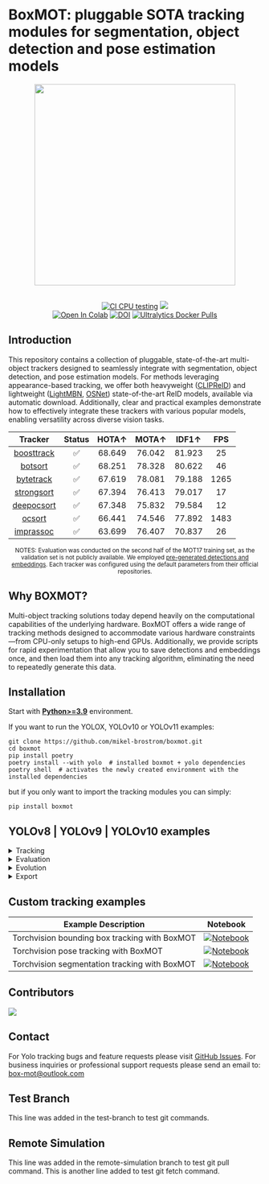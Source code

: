 # BoxMOT: pluggable SOTA tracking modules for segmentation, object detection and pose estimation models

<div align="center">
  <p>
  <img src="assets/images/output_640.gif" width="400"/>
  </p>
  <br>
  <div>
  <a href="https://github.com/mikel-brostrom/yolov8_tracking/actions/workflows/ci.yml"><img src="https://github.com/mikel-brostrom/yolov8_tracking/actions/workflows/ci.yml/badge.svg" alt="CI CPU testing"></a>
  <a href="https://pepy.tech/project/boxmot"><img src="https://static.pepy.tech/badge/boxmot"></a>
  <br>
  <a href="https://colab.research.google.com/drive/18nIqkBr68TkK8dHdarxTco6svHUJGggY?usp=sharing"><img src="https://colab.research.google.com/assets/colab-badge.svg" alt="Open In Colab"></a>
<a href="https://doi.org/10.5281/zenodo.8132989"><img src="https://zenodo.org/badge/DOI/10.5281/zenodo.8132989.svg" alt="DOI"></a>
<a href="https://hub.docker.com/r/boxmot/boxmot"><img src="https://img.shields.io/docker/pulls/boxmot/boxmot?logo=docker" alt="Ultralytics Docker Pulls"></a>

  </div>
</div>

## Introduction

This repository contains a collection of pluggable, state-of-the-art multi-object trackers designed to seamlessly integrate with segmentation, object detection, and pose estimation models. For methods leveraging appearance-based tracking, we offer both heavyweight  ([CLIPReID](https://arxiv.org/pdf/2211.13977.pdf)) and lightweight ([LightMBN](https://arxiv.org/pdf/2101.10774.pdf), [OSNet](https://arxiv.org/pdf/1905.00953.pdf)) state-of-the-art ReID models, available via automatic download. Additionally, clear and practical examples demonstrate how to effectively integrate these trackers with various popular models, enabling versatility across diverse vision tasks.

<div align="center">

<!-- START TRACKER TABLE -->
| Tracker | Status  | HOTA↑ | MOTA↑ | IDF1↑ | FPS |
| :-----: | :-----: | :---: | :---: | :---: | :---: |
| [boosttrack](https://arxiv.org/abs/2408.13003) | ✅ | 68.649 | 76.042 | 81.923 | 25 |
| [botsort](https://arxiv.org/abs/2206.14651) | ✅ | 68.251 | 78.328 | 80.622 | 46 |
| [bytetrack](https://arxiv.org/abs/2110.06864) | ✅ | 67.619 | 78.081 | 79.188 | 1265 |
| [strongsort](https://arxiv.org/abs/2202.13514) | ✅ | 67.394 | 76.413 | 79.017 | 17 |
| [deepocsort](https://arxiv.org/abs/2302.11813) | ✅ | 67.348 | 75.832 | 79.584 | 12 |
| [ocsort](https://arxiv.org/abs/2203.14360) | ✅ | 66.441 | 74.546 | 77.892 | 1483 |
| [imprassoc](https://openaccess.thecvf.com/content/CVPR2023W/E2EAD/papers/Stadler_An_Improved_Association_Pipeline_for_Multi-Person_Tracking_CVPRW_2023_paper.pdf) | ✅ | 63.699 | 76.407 | 70.837 | 26 |

<!-- END TRACKER TABLE -->

<sub> NOTES: Evaluation was conducted on the second half of the MOT17 training set, as the validation set is not publicly available. We employed [pre-generated detections and embeddings](https://github.com/mikel-brostrom/boxmot/releases/download/v11.0.9/runs2.zip). Each tracker was configured using the default parameters from their official repositories. </sub>

</div>

</details>



## Why BOXMOT?

Multi-object tracking solutions today depend heavily on the computational capabilities of the underlying hardware. BoxMOT offers a wide range of tracking methods designed to accommodate various hardware constraints—from CPU-only setups to high-end GPUs. Additionally, we provide scripts for rapid experimentation that allow you to save detections and embeddings once, and then load them into any tracking algorithm, eliminating the need to repeatedly generate this data.

## Installation

Start with [**Python>=3.9**](https://www.python.org/) environment.

If you want to run the YOLOX, YOLOv10 or YOLOv11 examples:

```
git clone https://github.com/mikel-brostrom/boxmot.git
cd boxmot
pip install poetry
poetry install --with yolo  # installed boxmot + yolo dependencies
poetry shell  # activates the newly created environment with the installed dependencies
```

but if you only want to import the tracking modules you can simply:

```
pip install boxmot
```

## YOLOv8 | YOLOv9 | YOLOv10 examples

<details>
<summary>Tracking</summary>

<details>
<summary>Yolo models</summary>



```bash
$ python tracking/track.py --yolo-model yolov10n      # bboxes only
  python tracking/track.py --yolo-model yolov9s       # bboxes only
  python tracking/track.py --yolo-model yolov8n       # bboxes only
                                        yolov8n-seg   # bboxes + segmentation masks
                                        yolov8n-pose  # bboxes + pose estimation

```

  </details>

<details>
<summary>Tracking methods</summary>

```bash
$ python tracking/track.py --tracking-method deepocsort
                                             strongsort
                                             ocsort
                                             bytetrack
                                             botsort
                                             imprassoc
                                             boosttrack
```

</details>

<details>
<summary>Tracking sources</summary>

Tracking can be run on most video formats

```bash
$ python tracking/track.py --source 0                               # webcam
                                    img.jpg                         # image
                                    vid.mp4                         # video
                                    path/                           # directory
                                    path/*.jpg                      # glob
                                    'https://youtu.be/Zgi9g1ksQHc'  # YouTube
                                    'rtsp://example.com/media.mp4'  # RTSP, RTMP, HTTP stream
```

</details>

<details>
<summary>Select ReID model</summary>

Some tracking methods combine appearance description and motion in the process of tracking. For those which use appearance, you can choose a ReID model based on your needs from this [ReID model zoo](https://kaiyangzhou.github.io/deep-person-reid/MODEL_ZOO). These model can be further optimized for you needs by the [reid_export.py](https://github.com/mikel-brostrom/yolo_tracking/blob/master/boxmot/appearance/reid_export.py) script

```bash
$ python tracking/track.py --source 0 --reid-model lmbn_n_cuhk03_d.pt               # lightweight
                                                   osnet_x0_25_market1501.pt
                                                   mobilenetv2_x1_4_msmt17.engine
                                                   resnet50_msmt17.onnx
                                                   osnet_x1_0_msmt17.pt
                                                   clip_market1501.pt               # heavy
                                                   clip_vehicleid.pt
                                                   ...
```

</details>

<details>
<summary>Filter tracked classes</summary>

By default the tracker tracks all MS COCO classes.

If you want to track a subset of the classes that you model predicts, add their corresponding index after the classes flag,

```bash
python tracking/track.py --source 0 --yolo-model yolov8s.pt --classes 16 17  # COCO yolov8 model. Track cats and dogs, only
```

[Here](https://tech.amikelive.com/node-718/what-object-categories-labels-are-in-coco-dataset/) is a list of all the possible objects that a Yolov8 model trained on MS COCO can detect. Notice that the indexing for the classes in this repo starts at zero

</details>


</details>

<details>
<summary>Evaluation</summary>

Evaluate a combination of detector, tracking method and ReID model on standard MOT dataset or you custom one by

```bash
$ python3 tracking/val.py --yolo-model yolov8n.pt --reid-model osnet_x0_25_msmt17.pt --tracking-method deepocsort --verbose --source ./assets/MOT17-mini/train
$ python3 tracking/val.py --yolo-model yolov8n.pt --reid-model osnet_x0_25_msmt17.pt --tracking-method ocsort     --verbose --source ./tracking/val_utils/MOT17/train
```

Detections and embeddings are stored for the selected YOLO and ReID model respectively, which then be loaded into any tracking algorithm. Avoiding the overhead of repeatedly generating this data.
</details>


<details>
<summary>Evolution</summary>

We use a fast and elitist multiobjective genetic algorithm for tracker hyperparameter tuning. By default the objectives are: HOTA, MOTA, IDF1. Run it by

```bash
# saves dets and embs under ./runs/dets_n_embs separately for each selected yolo and reid model
$ python tracking/generate_dets_n_embs.py --source ./assets/MOT17-mini/train --yolo-model yolov8n.pt yolov8s.pt --reid-model weights/osnet_x0_25_msmt17.pt
# evolve parameters for specified tracking method using the selected detections and embeddings generated in the previous step
$ python tracking/evolve.py --dets yolov8n --embs osnet_x0_25_msmt17 --n-trials 9 --tracking-method botsort --source ./assets/MOT17-mini/train
```

The set of hyperparameters leading to the best HOTA result are written to the tracker's config file.

</details>

<details>
<summary>Export</summary>

We support ReID model export to ONNX, OpenVINO, TorchScript and TensorRT

```bash
# export to ONNX
$ python3 boxmot/appearance/reid_export.py --include onnx --device cpu
# export to OpenVINO
$ python3 boxmot/appearance/reid_export.py --include openvino --device cpu
# export to TensorRT with dynamic input
$ python3 boxmot/appearance/reid_export.py --include engine --device 0 --dynamic
```

</details>


## Custom tracking examples

<div align="center">

| Example Description | Notebook |
|---------------------|----------|
| Torchvision bounding box tracking with BoxMOT | [![Notebook](https://img.shields.io/badge/Notebook-torchvision_det_boxmot.ipynb-blue)](examples/det/torchvision_boxmot.ipynb) |
| Torchvision pose tracking with BoxMOT | [![Notebook](https://img.shields.io/badge/Notebook-torchvision_pose_boxmot.ipynb-blue)](examples/pose/torchvision_boxmot.ipynb) |
| Torchvision segmentation tracking with BoxMOT | [![Notebook](https://img.shields.io/badge/Notebook-torchvision_seg_boxmot.ipynb-blue)](examples/seg/torchvision_boxmot.ipynb) |

</div>

## Contributors

<a href="https://github.com/mikel-brostrom/yolo_tracking/graphs/contributors ">
  <img src="https://contrib.rocks/image?repo=mikel-brostrom/yolo_tracking" />
</a>

## Contact

For Yolo tracking bugs and feature requests please visit [GitHub Issues](https://github.com/mikel-brostrom/yolo_tracking/issues).
For business inquiries or professional support requests please send an email to: box-mot@outlook.com

## Test Branch
This line was added in the test-branch to test git commands.

## Remote Simulation
This line was added in the remote-simulation branch to test git pull command.
This is another line added to test git fetch command.
